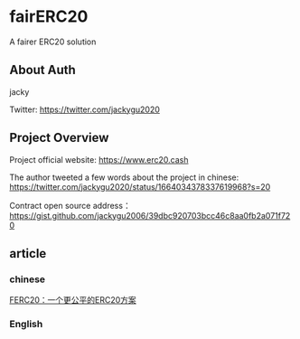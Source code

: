# fairERC20
A fairer ERC20 solution

## About Auth
jacky

Twitter: https://twitter.com/jackygu2020


## Project Overview
Project official website: https://www.erc20.cash

The author tweeted a few words about the project in chinese:  https://twitter.com/jackygu2020/status/1664034378337619968?s=20

Contract open source address：https://gist.github.com/jackygu2006/39dbc920703bcc46c8aa0fb2a071f720


## article

### chinese
[FERC20：一个更公平的ERC20方案](https://mirror.xyz/jackygu.eth/l6Z0PIFnzpKJkzhkOanNGaqUZfJNOYlvck3Lq5ZihVU)

### English
